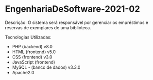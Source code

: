 # EngenhariaDeSoftware-2021-02

Descrição:
O sistema será responsável por gerenciar os empréstimos e reservas de exemplares de uma biblioteca. 

Tecnologias Utilizadas:
- PHP  (backend) v8.0
- HTML (frontend) v5.0
- CSS  (frontend) v3.0
- JavaScript (frontend)  
- MySQL - (banco de dados) v3.3.0 
- Apache2.0


